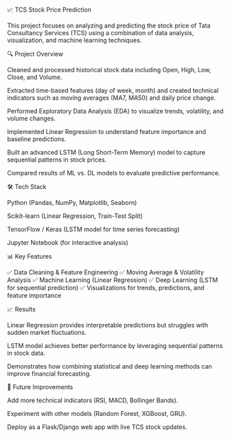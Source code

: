 📈 TCS Stock Price Prediction

This project focuses on analyzing and predicting the stock price of Tata Consultancy Services (TCS) using a combination of data analysis, visualization, and machine learning techniques.

🔍 Project Overview

Cleaned and processed historical stock data including Open, High, Low, Close, and Volume.

Extracted time-based features (day of week, month) and created technical indicators such as moving averages (MA7, MA50) and daily price change.

Performed Exploratory Data Analysis (EDA) to visualize trends, volatility, and volume changes.

Implemented Linear Regression to understand feature importance and baseline predictions.

Built an advanced LSTM (Long Short-Term Memory) model to capture sequential patterns in stock prices.

Compared results of ML vs. DL models to evaluate predictive performance.

🛠️ Tech Stack

Python (Pandas, NumPy, Matplotlib, Seaborn)

Scikit-learn (Linear Regression, Train-Test Split)

TensorFlow / Keras (LSTM model for time series forecasting)

Jupyter Notebook (for interactive analysis)

📊 Key Features

✅ Data Cleaning & Feature Engineering
✅ Moving Average & Volatility Analysis
✅ Machine Learning (Linear Regression)
✅ Deep Learning (LSTM for sequential prediction)
✅ Visualizations for trends, predictions, and feature importance

📈 Results

Linear Regression provides interpretable predictions but struggles with sudden market fluctuations.

LSTM model achieves better performance by leveraging sequential patterns in stock data.

Demonstrates how combining statistical and deep learning methods can improve financial forecasting.

🚀 Future Improvements

Add more technical indicators (RSI, MACD, Bollinger Bands).

Experiment with other models (Random Forest, XGBoost, GRU).

Deploy as a Flask/Django web app with live TCS stock updates.

